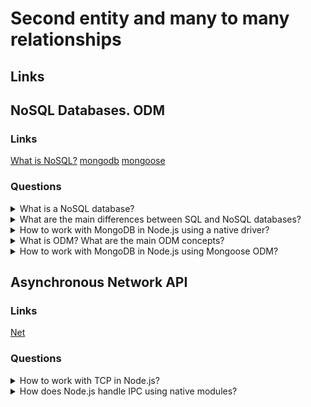 # Second entity and many to many relationships

## Links

## NoSQL Databases. ODM

### Links
[What is NoSQL?](https://aws.amazon.com/nosql/?nc1=h_ls)
[mongodb](https://www.npmjs.com/package/mongodb)
[mongoose](https://www.npmjs.com/package/mongoose)

### Questions

<details>
  <summary>What is a NoSQL database?</summary>

  NoSQL databases are a set of databases that don't use SQL. This concept combines a few types of databases as key-values, documents, graphs, memory.
  NoSQL databases have a great fit for many modern applications such as mobile, web, and gaming that require flexible, scalable, high-performance, and highly functional databases to provide great user experiences.
  Advantages:
  * Flexibility: NoSQL databases provide flexible data structures and enable faster and more iterative development.
  * Scalability: NoSQL databases generally have a design that allows scaling out by using distributed clusters.
  * High-performance: NoSQL databases have great optimization for reading/writing operation.
  * Highly functional: NoSQL databases provide high functionality and data types. Moreover, data models are more understandable because almost the same as the object model.

</details>

<details>
  <summary>What are the main differences between SQL and NoSQL databases?</summary>
  
  For defining differences between SQL and NoSQL databases, needs to compare them by a few points.
  Firstly, optimal workloads:
  Relational databases are designed for transactional and strongly consistent online transaction processing (OLTP) applications and are well for online analytical processing (OLAP).
  The design of NoSQL databases has optimization for many data access patterns that include low-latency applications. And the design of NoSQL search databases has optimizations for analytics over semi-structured data.
  Secondly, Data model:
  The relational model normalizes data into tables that are composed of rows and columns. A schema strictly defines the tables, rows, columns, indexes, relationships between tables, and other database elements. The database enforces the referential integrity in relationships between tables. 
  NoSQL databases provide data models such as key-value, document, and graph. They have optimization for performance and scale.
  Third, Performance:
  SQL databases. Performance is generally dependent on the disk subsystem. The optimization of queries, indexes, and table structure is often required to achieve peak performance.
  NoSQL databases. Performance is generally a function of the underlying hardware cluster size, network latency, and the calling application.
  Forth, Scale:
  Relational databases typically scale up by increasing the compute capabilities of the hardware or scale-out by adding replicas for read-only workloads.
  NoSQL databases usually are partitionable because access patterns can scale out by using distributed architecture to increase throughput that provides consistent performance at a near-boundless scale.
  Last one, APIs:
  Requests to store and retrieve data use queries that conform to a structured query language (SQL). These queries are parsed and executed by the relational database.
  Object-based APIs allow app developers to store and retrieve data structures. Partition keys let apps look up key-value pairs, column sets, or documents that contain serialized app objects and attributes.

</details>

<details>
  <summary>How to work with MongoDB in Node.js using a native driver?</summary>

  It is possible to install the package of the native driver into dependencies.

</details>

<details>
  <summary>What is ODM? What are the main ODM concepts?</summary>
  
  Object-document mapping is the same programming technique as ORM but works with documents into NoSQL databases.

</details>

<details>
  <summary>How to work with MongoDB in Node.js using Mongoose ODM?</summary>
  
  It is possible to install the package of the Mongoose into dependencies.

</details>

## Asynchronous Network API

### Links
[Net](https://nodejs.org/api/net.html)

### Questions

<details>
  <summary>How to work with TCP in Node.js?</summary>

  It is possible to use the Net package for working with TCP protocol.
  Create server: ```net.createServer(...)```
  Create connection: ```net.createConnection(...)```

</details>

<details>
  <summary>How does Node.js handle IPC using native modules?</summary>

  The same way as for TCP but instead of port and host params using a path.

</details>
